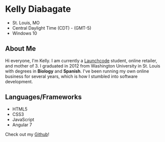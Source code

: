 # Kelly Diabagate
* St. Louis, MO
* Central Daylight Time (CDT) - (GMT-5)
* Windows 10
## About Me
Hi everyone, I'm Kelly. I am currently a [Launchcode](https://www.launchcode.com) student, online retailer, and mother of 3. I graduated in 2012 from Washington University in St. Louis with degrees in **Biology** and **Spanish**. I've been running my own online business for several years, which is how I stumbled into software development.  
## Languages/Frameworks
* HTML5
* CSS3
* JavaScript
* Angular 7

Check out my [Github](https://www.github.com/diabagatekelly)!

